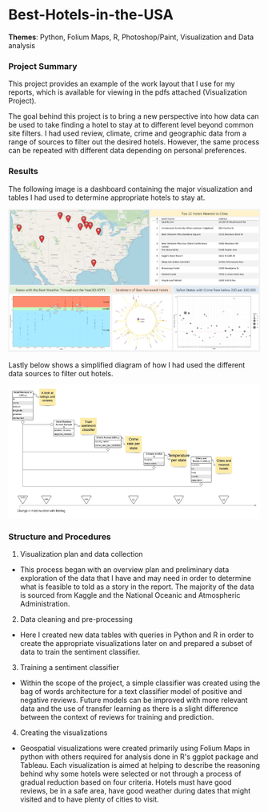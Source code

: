 # Best-Hotels-in-the-USA

**Themes**: Python, Folium Maps, R, Photoshop/Paint, Visualization and Data analysis

### Project Summary

This project provides an example of the work layout that I use for my reports, which is available for viewing in the  pdfs attached (Visualization Project).

The goal behind this project is to bring a new perspective into how data can be used to take finding a hotel to stay at to different level beyond common site filters. I had used review, climate, crime and geographic data from a range of sources to filter out the desired hotels. However, the same process can be repeated with different data depending on personal preferences.

### Results

The following image is a dashboard containing the major visualization and tables I had used to determine appropriate hotels to stay at.

![](dashboard.png)

Lastly below shows a simplified diagram of how I had used the different data sources to filter out hotels.

![](filtering.png)

### Structure and Procedures

 1. Visualization plan and data collection
  
  * This process began with an overview plan and preliminary data exploration of the data that I have and may need in order to determine what is feasible to told as a story in the report. The majority of the data is sourced from Kaggle and the National Oceanic and Atmospheric Administration.
 
 2. Data cleaning and pre-processing
 
  * Here I created new data tables with queries in Python and R in order to create the appropriate visualizations later on and prepared a subset of data to train the sentiment classifier.
 
 3. Training a sentiment classifier
 
  * Within the scope of the project, a simple classifier was created using the bag of words architecture for a text classifier model of positive and negative reviews. Future models can be improved with more relevant data and the use of transfer learning as there is a slight difference between the context of reviews for training and prediction.
 
 4. Creating the visualizations
  * Geospatial visualizations were created primarily using Folium Maps in python with others required for analysis done in R's ggplot package and Tableau. Each visualization is aimed at helping to describe the reasoning behind why some hotels were selected or not through a process of gradual reduction based on four criteria. Hotels must have good reviews, be in a safe area, have good weather during dates that might visited and to have plenty of cities to visit.


